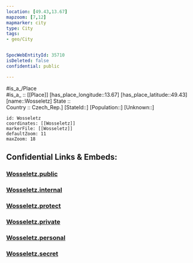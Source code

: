 ```yaml
---
location: [49.43,13.67] 
mapzoom: [7,12] 
mapmarker: city 
type: City
tags:
- geo/City


SpocWebEntityId: 35710
isDeleted: false
confidential: public

---
```

#is_a_/Place  
#is_a_ :: [[Place]] 
[has_place_longitude::13.67] 
[has_place_latitude::49.43] 
[name::Wosseletz] 
State ::  
Country :: Czech_Rep.] 
[StateId::] 
[Population::] 
[Unknown::] 


```leaflet
id: Wosseletz
coordinates: [[Wosseletz]] 
markerFile: [[Wosseletz]] 
defaultZoom: 11 
maxZoom: 18
```


## Confidential Links & Embeds: 

### [Wosseletz.public](/_public/\Earth\Continent\Europe\Europe~Central\Czech_Republic\regions~Czech_Republic\Plzeňský\CityWosseletz.public.md) 

### [Wosseletz.internal](/_internal/\Earth\Continent\Europe\Europe~Central\Czech_Republic\regions~Czech_Republic\Plzeňský\CityWosseletz.internal.md) 

### [Wosseletz.protect](/_protect/\Earth\Continent\Europe\Europe~Central\Czech_Republic\regions~Czech_Republic\Plzeňský\CityWosseletz.protect.md) 

### [Wosseletz.private](/_private/\Earth\Continent\Europe\Europe~Central\Czech_Republic\regions~Czech_Republic\Plzeňský\CityWosseletz.private.md) 

### [Wosseletz.personal](/_personal/\Earth\Continent\Europe\Europe~Central\Czech_Republic\regions~Czech_Republic\Plzeňský\CityWosseletz.personal.md) 

### [Wosseletz.secret](/_secret/\Earth\Continent\Europe\Europe~Central\Czech_Republic\regions~Czech_Republic\Plzeňský\CityWosseletz.secret.md)

